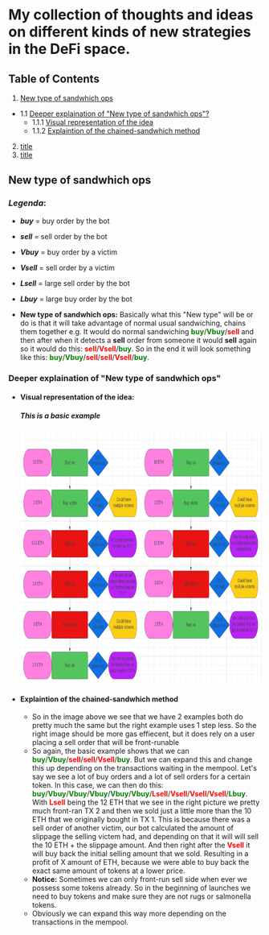 # **My collection of thoughts and ideas on different kinds of new strategies in the DeFi space.**

## **Table of Contents**

1. [New type of sandwhich ops](#new-type-of-sandwhich-ops)

- 1.1 [Deeper explaination of "New type of sandwhich ops"?](#deeper-explaination-of-new-type-of-sandwhich-ops)
  - 1.1.1 [Visual representation of the idea](#visual-representation-of-the-idea)
  - 1.1.2 [Explaintion of the chained-sandwhich method](#explaintion-of-the-chained-sandwhich-method)

2. [title](#title)
3. [title](#title)

## **New type of sandwhich ops**

### _Legenda_:

- **_buy_** = buy order by the bot
- **_sell_** = sell order by the bot
- **_Vbuy_** = buy order by a victim
- **_Vsell_** = sell order by a victim
- **_Lsell_** = large sell order by the bot
- **_Lbuy_** = large buy order by the bot

- **New type of sandwhich ops:** Basically what this "New type" will be or do is that it will take advantage of normal usual sandwiching, chains them together e.g. It would do normal sandwiching <span style="color: green;">**buy**</span>/<span style="color: green;">**Vbuy**</span>/<span style="color: red;">**sell**</span> and then after when it detects a **sell** order from someone it would **sell** again so it would do this: <span style="color: red;">**sell**</span>/<span style="color: red;">**Vsell**</span>/<span style="color: green;">**buy**</span>. So in the end it will look something like this: <span style="color: green;">**buy**</span>/<span style="color: green;">**Vbuy**</span>/<span style="color: red;">**sell**</span>/<span style="color: red;">**sell**</span>/<span style="color: red;">**Vsell**</span>/<span style="color: green;">**buy**</span>.

### **Deeper explaination of "New type of sandwhich ops"**

- #### **Visual representation of the idea:**
  ##### _This is a basic example_
  <img src="../mark_has_down_images/chain-sandwhich.png" height="500">
- #### **Explaintion of the chained-sandwhich method**
  - So in the image above we see that we have 2 examples both do pretty much the same but the right example uses 1 step less. So the right image should be more gas effiecent, but it does rely on a user placing a sell order that will be front-runable
  - So again, the basic example shows that we can <span style="color: green;">**buy**</span>/<span style="color: green;">**Vbuy**</span>/<span style="color: red;">**sell**</span>/<span style="color: red;">**sell**</span>/<span style="color: red;">**Vsell**</span>/<span style="color: green;">**buy**</span>. But we can expand this and change this up depending on the transactions waiting in the mempool. Let's say we see a lot of buy orders and a lot of sell orders for a certain token. In this case, we can then do this:
    <span style="color: green;">**buy**</span>/<span style="color: green;">**Vbuy**</span>/<span style="color: green;">**Vbuy**</span>/<span style="color: green;">**Vbuy**</span>/<span style="color: green;">**Vbuy**</span>/<span style="color: green;">**Vbuy**</span>/<span style="color: red;">**Lsell**</span>/<span style="color: red;">**Vsell**</span>/<span style="color: red;">**Vsell**</span>/<span style="color: red;">**Vsell**</span>/<span style="color: green;">**Lbuy**</span>. With <span style="color: red;">**Lsell**</span> being the 12 ETH that we see in the right picture we pretty much front-ran TX 2 and then we sold just a little more than the 10 ETH that we originally bought in TX 1. This is because there was a sell order of another victim, our bot calculated the amount of slippage the selling victem had, and depending on that it will will sell the 10 ETH + the slippage amount. And then right after the <span style="color: red;">**Vsell**</span> it will buy back the initial selling amount that we sold. Resulting in a profit of X amount of ETH, because we were able to buy back the exact same amount of tokens at a lower price.
  - **Notice:** Sometimes we can only front-run sell side when ever we possess some tokens already. So in the beginning of launches we need to buy tokens and make sure they are not rugs or salmonella tokens.
  - Obviously we can expand this way more depending on the transactions in the mempool.
